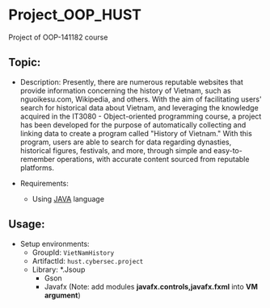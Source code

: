 # Project_OOP_HUST
Project of OOP-141182 course

## Topic:
* Description: Presently, there are numerous reputable websites that provide information concerning the history of Vietnam, such as nguoikesu.com, Wikipedia, and others. With the aim of facilitating users' search for historical data about Vietnam, and leveraging the knowledge acquired in the IT3080 - Object-oriented programming course, a project has been developed for the purpose of automatically collecting and linking data to create a program called "History of Vietnam." With this program, users are able to search for data regarding dynasties, historical figures, festivals, and more, through simple and easy-to-remember operations, with accurate content sourced from reputable platforms.

* Requirements:
	* Using [JAVA](https://en.wikipedia.org/wiki/Java_(programming_language)) language

## Usage:
* Setup environments:
	* GroupId: ```VietNamHistory```
	* ArtifactId: ```hust.cybersec.project```
	* Library:
		*.Jsoup
		* Gson
		* Javafx (Note: add modules **javafx.controls,javafx.fxml** into **VM argument**)
